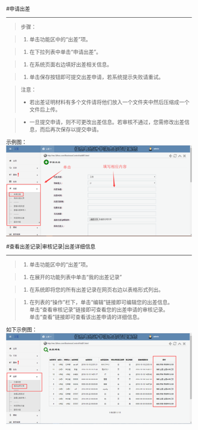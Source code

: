 #申请出差

----

>步骤：

>1. 单击功能区中的“出差”项。

>1. 在下拉列表中单击“申请出差”。

>1. 在系统页面右边填好出差相关信息。

>1. 单击保存按钮即可提交出差申请，若系统提示失败请重试。

><w>注意：
>-    若出差证明材料有多个文件请将他们放入一个文件夹中然后压缩成一个文件后上传。

>-   一旦提交申请，则不可更改出差信息。若审核不通过，您需修改出差信息，而后再次保存以提交申请。 

示例图：
![](/assets/chapter1/chuchai/QQ截图20161026232311.png)



#查看出差记录|审核记录|出差详细信息

----

>1.    单击功能区中的“出差”项。

>1.    在展开的功能列表中单击“我的出差记录”

>1.    在系统即将您的所有出差记录在网页右边以表格形式列出。

>1.    在列表的“操作”栏下，单击“编辑”链接即可编辑您的出差信息。  
       单击“查看审核记录”链接即可查看您的出差申请的审核记录。  
       单击“查看”链接即可查看该出差申请的详细信息。
       


如下示例图：
![](/assets/chapter1/chuchai/出差记录.png)



